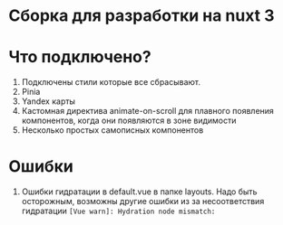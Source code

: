 # Сборка для разработки на nuxt 3
# Что подключено?
1. Подключены стили которые все сбрасывают.
2. Pinia
3. Yandex карты
4. Кастомная директива animate-on-scroll для плавного появления компонентов, когда они появляются в зоне видимости
5. Несколько простых самописных компонентов
# Ошибки

1. Ошибки гидратации в default.vue в папке layouts. Надо быть осторожным, возможны другие ошибки из за несоответствия
   гидратации
   `[Vue warn]: Hydration node mismatch:`
